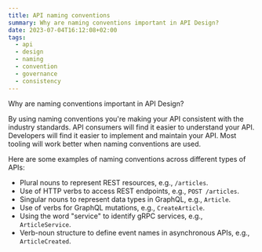```yaml
---
title: API naming conventions
summary: Why are naming conventions important in API Design?
date: 2023-07-04T16:12:08+02:00
tags:
  - api
  - design
  - naming
  - convention
  - governance
  - consistency
---
```

Why are naming conventions important in API Design?

By using naming conventions you're making your API consistent with the industry standards. API consumers will find it easier to understand your API. Developers will find it easier to implement and maintain your API. Most tooling will work better when naming conventions are used.  

Here are some examples of naming conventions across different types of APIs:

- Plural nouns to represent REST resources, e.g., `/articles`.
- Use of HTTP verbs to access REST endpoints, e.g., `POST /articles`.
- Singular nouns to represent data types in GraphQL, e.g., `Article`.
- Use of verbs for GraphQL mutations, e.g., `CreateArticle`.
- Using the word "service" to identify gRPC services, e.g., `ArticleService`.
- Verb-noun structure to define event names in asynchronous APIs, e.g., `ArticleCreated`.